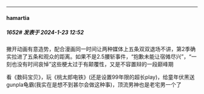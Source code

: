 
*****

####  hamartia  
##### 1652#       发表于 2024-1-23 12:52

撇开动画有意造势，配合漫画同一时间让两种媒体上五条双双退场不讲，第2季确实拉进了五条和观众的距离。如果不是2.5腰斩事件，“抱歉未能让宿傩尽兴”，“一刻也没有时间哀悼”这些梗太过于有颠覆性，又是不容置辩的一段巅峰期

看《数码宝贝》，玩《桃太郎电铁》(还是设置99年限的超长play)，给童年伏黑送gunpla龟霸(我实在是想不到甚尔会做这种事)，顶流男神也是老宅男一个了

